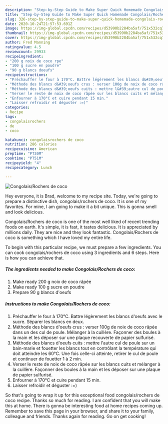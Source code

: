 ```yaml
---
description: "Step-by-Step Guide to Make Super Quick Homemade Congolais/Rochers de coco"
title: "Step-by-Step Guide to Make Super Quick Homemade Congolais/Rochers de coco"
slug: 326-step-by-step-guide-to-make-super-quick-homemade-congolais-rochers-de-coco
date: 2020-10-24T21:57:53.691Z
image: https://img-global.cpcdn.com/recipes/d53990b2284ba5af/751x532cq70/congolaisrochers-de-coco-photo-principale-de-la-recette.jpg
thumbnail: https://img-global.cpcdn.com/recipes/d53990b2284ba5af/751x532cq70/congolaisrochers-de-coco-photo-principale-de-la-recette.jpg
cover: https://img-global.cpcdn.com/recipes/d53990b2284ba5af/751x532cq70/congolaisrochers-de-coco-photo-principale-de-la-recette.jpg
author: Fred Manning
ratingvalue: 4.5
reviewcount: 29933
recipeingredient:
- "200 g noix de coco rpe"
- "100 g sucre en poudre"
- "90 g blancs doeufs"
recipeinstructions:
- "Préchauffer le four à 170°C. Battre légèrement les blancs d&#39;oeufs avec le sucre. Séparer les blancs en deux."
- "Méthode des blancs d&#39;oeufs crus : verser 100g de noix de coco râpée dans un des cul de poule. Mélanger à la cuillère. Façonner des boules à la main et les déposer sur une plaque recouverte de papier sulfurisé."
- "Méthode des blancs d&#39;oeufs cuits : mettre l&#39;autre cul de poule sur un bain-marie et fouetter les blancs tout en contrôlant la température qui doit atteindre les 60°C. Une fois celle-ci atteinte, retirer le cul de poule et continuer de fouetter 1 à 2 min."
- "Verser le reste de noix de coco râpée sur les blancs cuits et mélanger à la cuillère. Façonner des boules à la main et les déposer sur une plaque de papier sulfurisé."
- "Enfourner à 170°C et cuire pendant 15 min."
- "Laisser refroidir et déguster :=)"
categories:
- Recipe
tags:
- congolaisrochers
- de
- coco

katakunci: congolaisrochers de coco 
nutrition: 286 calories
recipecuisine: American
preptime: "PT30M"
cooktime: "PT51M"
recipeyield: "4"
recipecategory: Lunch

---
```



![Congolais/Rochers de coco](https://img-global.cpcdn.com/recipes/d53990b2284ba5af/751x532cq70/congolaisrochers-de-coco-photo-principale-de-la-recette.jpg)

Hey everyone, it is Brad, welcome to my recipe site. Today, we're going to prepare a distinctive dish, congolais/rochers de coco. It is one of my favorites. For mine, I am going to make it a bit unique. This is gonna smell and look delicious.

Congolais/Rochers de coco is one of the most well liked of recent trending foods on earth. It's simple, it is fast, it tastes delicious. It is appreciated by millions daily. They are nice and they look fantastic. Congolais/Rochers de coco is something which I have loved my entire life.




To begin with this particular recipe, we must prepare a few ingredients. You can cook congolais/rochers de coco using 3 ingredients and 6 steps. Here is how you can achieve that.

<!--inarticleads1-->

##### The ingredients needed to make Congolais/Rochers de coco:

1. Make ready 200 g noix de coco râpée
1. Make ready 100 g sucre en poudre
1. Prepare 90 g blancs d&#39;oeufs




<!--inarticleads2-->

##### Instructions to make Congolais/Rochers de coco:

1. Préchauffer le four à 170°C. Battre légèrement les blancs d&#39;oeufs avec le sucre. Séparer les blancs en deux.
1. Méthode des blancs d&#39;oeufs crus : verser 100g de noix de coco râpée dans un des cul de poule. Mélanger à la cuillère. Façonner des boules à la main et les déposer sur une plaque recouverte de papier sulfurisé.
1. Méthode des blancs d&#39;oeufs cuits : mettre l&#39;autre cul de poule sur un bain-marie et fouetter les blancs tout en contrôlant la température qui doit atteindre les 60°C. Une fois celle-ci atteinte, retirer le cul de poule et continuer de fouetter 1 à 2 min.
1. Verser le reste de noix de coco râpée sur les blancs cuits et mélanger à la cuillère. Façonner des boules à la main et les déposer sur une plaque de papier sulfurisé.
1. Enfourner à 170°C et cuire pendant 15 min.
1. Laisser refroidir et déguster :=)




So that's going to wrap it up for this exceptional food congolais/rochers de coco recipe. Thanks so much for reading. I am confident that you will make this at home. There is gonna be interesting food at home recipes coming up. Remember to save this page in your browser, and share it to your family, colleague and friends. Thanks again for reading. Go on get cooking!
